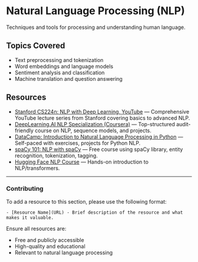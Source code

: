 # Natural Language Processing (NLP)
Techniques and tools for processing and understanding human language.

## Topics Covered
- Text preprocessing and tokenization
- Word embeddings and language models
- Sentiment analysis and classification
- Machine translation and question answering

## Resources

- [Stanford CS224n: NLP with Deep Learning, YouTube](https://www.youtube.com/playlist?list=PLoROMvodv4rOBuwVSdefLN0E1g6lA7YwM) — Comprehensive YouTube lecture series from Stanford covering basics to advanced NLP.
- [DeepLearning.AI NLP Specialization (Coursera)](https://www.coursera.org/specializations/natural-language-processing) — Top-structured audit-friendly course on NLP, sequence models, and projects.
- [DataCamp: Introduction to Natural Language Processing in Python](https://www.datacamp.com/courses/natural-language-processing-fundamentals-in-python) — Self-paced with exercises, projects for Python NLP.
- [spaCy 101: NLP with spaCy](https://course.spacy.io/en/) — Free course using spaCy library, entity recognition, tokenization, tagging.
- [Hugging Face NLP Course](https://huggingface.co/learn/nlp-course/chapter1/1) — Hands-on introduction to NLP/transformers.

---

### Contributing
To add a resource to this section, please use the following format:
```
- [Resource Name](URL) - Brief description of the resource and what makes it valuable.
```

Ensure all resources are:
- Free and publicly accessible
- High-quality and educational
- Relevant to natural language processing
